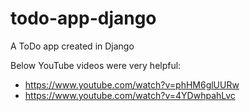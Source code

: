 # todo-app-django

A ToDo app created in Django

Below YouTube videos were very helpful:

- https://www.youtube.com/watch?v=phHM6glUURw
- https://www.youtube.com/watch?v=4YDwhpahLvc
